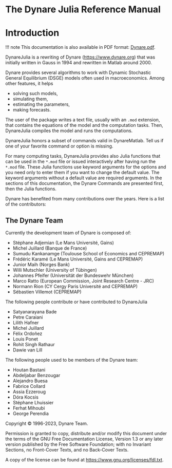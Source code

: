 # The Dynare Julia Reference Manual
# Introduction 

!!! note 
	This documentation is also available in PDF format: [Dynare.pdf](Dynare.pdf).

DynareJulia is a rewriting of Dynare (https://www.dynare.org) that was initially written in
Gauss in 1994 and rewritten in Matlab around 2000.

Dynare provides several algorithms to work with Dynamic Stochastic
General Equilibrium (DSGE) models often used in macroeconomics. Among
other features, it helps
 - solving such models,
 - simulating them,
 - estimating the parameters,
 - making forecasts.
 
The user of the package writes a text file, usually with an `.mod`
extension, that contains the equations of the model and the
computation tasks. Then, DynareJulia compiles the model and runs the computations.

DynareJulia honors a subset of commands valid in DynareMatlab. Tell us if one of your favorite command or option is missing.

For many computing tasks, DynareJulia provides also Julia functions that can be used in the `*.mod` file or issued interactively after having run the `*.mod` file. These Julia functions use keyword arguments for the options and you need only to enter them if you want to change the default value. The keyword arguments without a default value are required arguments. In the sections of this documentation, the Dynare Commands are presented first, then the Julia functions.

Dynare has benefited from many contributions over the years. Here is a list of the contributors:

## The Dynare Team

Currently the development team of Dynare is composed of:

-   Stéphane Adjemian (Le Mans Université, Gains)
-   Michel Juillard (Banque de France)
-   Sumudu Kankanamge (Toulouse School of Economics and CEPREMAP)
-   Frédéric Karamé (Le Mans Université, Gains and CEPREMAP)
-   Junior Maih (Norges Bank)
-   Willi Mutschler (University of Tübingen)
-   Johannes Pfeifer (Universität der Bundeswehr München)
-   Marco Ratto (European Commission, Joint Research Centre - JRC)
-   Normann Rion (CY Cergy Paris Université and CEPREMAP)
-   Sébastien Villemot (CEPREMAP)

The following people contribute or have contributed to  DynareJulia
-   Satyanarayana Bade
-   Petre Caraiani
-   Lilith Hafner
-   Michel Juillard
-   Félix Ordoñez
-   Louis Ponet
-   Rohit Singh Rathaur
-   Dawie van Lill

The following people used to be members of the Dynare team:

-   Houtan Bastani
-   Abdeljabar Benzougar
-   Alejandro Buesa
-   Fabrice Collard
-   Assia Ezzeroug
-   Dóra Kocsis
-   Stéphane Lhuissier
-   Ferhat Mihoubi
-   George Perendia

Copyright © 1996-2023, Dynare Team.

Permission is granted to copy, distribute and/or modify this document
under the terms of the GNU Free Documentation License, Version 1.3 or
any later version published by the Free Software Foundation; with no
Invariant Sections, no Front-Cover Texts, and no Back-Cover Texts.

A copy of the license can be found at
<https://www.gnu.org/licenses/fdl.txt>.



